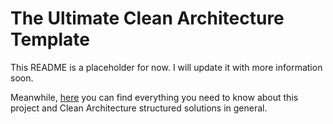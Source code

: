 # The Ultimate Clean Architecture Template

This README is a placeholder for now. I will update it with more information soon.

Meanwhile, [here](https://dometrain.com/bundle/from-zero-to-hero-clean-architectur) you can find everything you need to know about this project and Clean Architecture structured solutions in general.

